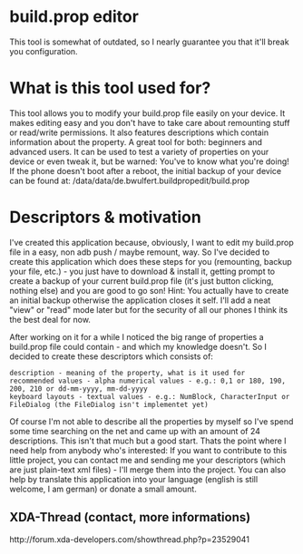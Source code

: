 build.prop editor
=================

This tool is somewhat of outdated, so I nearly guarantee you that it'll break you configuration.

<h1>What is this tool used for?</h1>
This tool allows you to modify your build.prop file easily on your device. It makes editing easy and you don't have to take care about remounting stuff or read/write permissions. It also features descriptions which contain information about the property. A great tool for both: beginners and advanced users. It can be used to test a variety of properties on your device or even tweak it, but be warned: You've to know what you're doing! If the phone doesn't boot after a reboot, the initial backup of your device can be found at: /data/data/de.bwulfert.buildpropedit/build.prop

<h1>Descriptors & motivation</h1>
I've created this application because, obviously, I want to edit my build.prop file in a easy, non adb push / maybe remount, way. So I've decided to create this application which does these steps for you (remounting, backup your file, etc.) - you just have to download & install it, getting prompt to create a backup of your current build.prop file (it's just button clicking, nothing else) and you are good to go son! Hint: You actually have to create an initial backup otherwise the application closes it self. I'll add a neat "view" or "read" mode later but for the security of all our phones I think its the best deal for now.

After working on it for a while I noticed the big range of properties a build.prop file could contain - and which my knowledge doesn't. So I decided to create these descriptors which consists of:

    description - meaning of the property, what is it used for
    recommended values - alpha numerical values - e.g.: 0,1 or 180, 190, 200, 210 or dd-mm-yyyy, mm-dd-yyyy
    keyboard layouts - textual values - e.g.: NumBlock, CharacterInput or FileDialog (the FileDialog isn't implementet yet)

Of course I'm not able to describe all the properties by myself so I've spend some time searching on the net and came up with an amount of 24 descriptions. This isn't that much but a good start. Thats the point where I need help from anybody who's interested: If you want to contribute to this little project, you can contact me and sending me your descriptors (which are just plain-text xml files) - I'll merge them into the project. You can also help by translate this application into your language (english is still welcome, I am german) or donate a small amount.

<h2>XDA-Thread (contact, more informations)</h2>
http://forum.xda-developers.com/showthread.php?p=23529041

